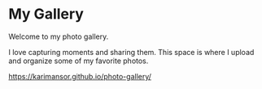 



# My Gallery

Welcome to my photo gallery.

I love capturing moments and sharing them. This space is where I upload and organize some of my favorite photos.

https://karimansor.github.io/photo-gallery/
